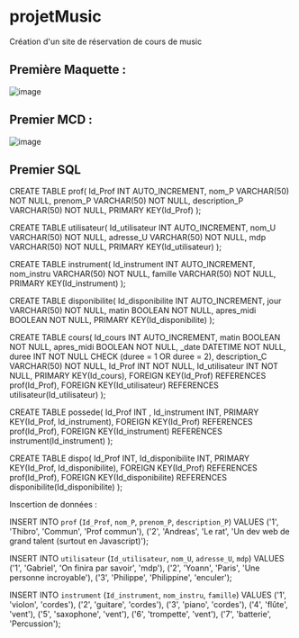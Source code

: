 # projetMusic
Création d'un site de réservation de cours de music

## Première Maquette :

![image](https://user-images.githubusercontent.com/82157014/206127800-bcda31d2-5794-4725-a68f-44ab0f41b996.png)

## Premier MCD :

  ![image](https://user-images.githubusercontent.com/82157014/206128912-7b1f4d49-dd7c-4b6a-b516-af567dae6ec8.png)
  
## Premier SQL
CREATE TABLE prof(
   Id_Prof INT AUTO_INCREMENT,
   nom_P VARCHAR(50) NOT NULL,
   prenom_P VARCHAR(50) NOT NULL,
   description_P VARCHAR(50) NOT NULL,
   PRIMARY KEY(Id_Prof)
);

CREATE TABLE utilisateur(
   Id_utilisateur INT AUTO_INCREMENT,
   nom_U VARCHAR(50) NOT NULL,
   adresse_U VARCHAR(50) NOT NULL,
   mdp VARCHAR(50) NOT NULL,
   PRIMARY KEY(Id_utilisateur)
);

CREATE TABLE instrument(
   Id_instrument INT AUTO_INCREMENT,
   nom_instru VARCHAR(50) NOT NULL,
   famille VARCHAR(50) NOT NULL,
   PRIMARY KEY(Id_instrument)
);

CREATE TABLE disponibilite(
   Id_disponibilite INT AUTO_INCREMENT,
   jour VARCHAR(50) NOT NULL,
   matin BOOLEAN NOT NULL,
   apres_midi BOOLEAN NOT NULL,
   PRIMARY KEY(Id_disponibilite)
);

CREATE TABLE cours(
   Id_cours INT AUTO_INCREMENT,
   matin BOOLEAN NOT NULL,
   apres_midi BOOLEAN NOT NULL,
   _date DATETIME NOT NULL,
   duree INT NOT NULL CHECK (duree = 1 OR duree = 2),
   description_C VARCHAR(50) NOT NULL,
   Id_Prof INT NOT NULL,
   Id_utilisateur INT NOT NULL,
   PRIMARY KEY(Id_cours),
   FOREIGN KEY(Id_Prof) REFERENCES prof(Id_Prof),
   FOREIGN KEY(Id_utilisateur) REFERENCES utilisateur(Id_utilisateur)
);

CREATE TABLE possede(
   Id_Prof INT ,
   Id_instrument INT,
   PRIMARY KEY(Id_Prof, Id_instrument),
   FOREIGN KEY(Id_Prof) REFERENCES prof(Id_Prof),
   FOREIGN KEY(Id_instrument) REFERENCES instrument(Id_instrument)
);

CREATE TABLE dispo(
   Id_Prof INT,
   Id_disponibilite INT,
   PRIMARY KEY(Id_Prof, Id_disponibilite),
   FOREIGN KEY(Id_Prof) REFERENCES prof(Id_Prof),
   FOREIGN KEY(Id_disponibilite) REFERENCES disponibilite(Id_disponibilite)
);

Inscertion de données :

INSERT INTO `prof` (`Id_Prof`, `nom_P`, `prenom_P`, `description_P`) VALUES ('1', 'Thibro', 'Commun', 'Prof commun'), ('2', 'Andreas', 'Le rat', 'Un dev web de grand talent (surtout en Javascript)');

INSERT INTO `utilisateur` (`Id_utilisateur`, `nom_U`, `adresse_U`, `mdp`) VALUES ('1', 'Gabriel', 'On finira par savoir', 'mdp'), ('2', 'Yoann', 'Paris', 'Une personne incroyable'), ('3', 'Philippe', 'Philippine', 'enculer');

INSERT INTO `instrument` (`Id_instrument`, `nom_instru`, `famille`) VALUES ('1', 'violon', 'cordes'), ('2', 'guitare', 'cordes'), ('3', 'piano', 'cordes'), ('4', 'flûte', 'vent'), ('5', 'saxophone', 'vent'), ('6', 'trompette', 'vent'), ('7', 'batterie', 'Percussion');
